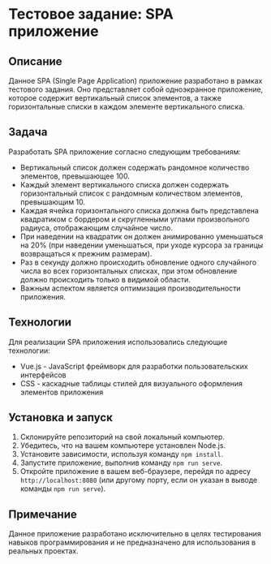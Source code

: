 # Тестовое задание: SPA приложение

## Описание
Данное SPA (Single Page Application) приложение разработано в рамках тестового задания. Оно представляет собой одноэкранное приложение, которое содержит вертикальный список элементов, а также горизонтальные списки в каждом элементе вертикального списка.

## Задача
Разработать SPA приложение согласно следующим требованиям:

- Вертикальный список должен содержать рандомное количество элементов, превышающее 100.
- Каждый элемент вертикального списка должен содержать горизонтальный список с рандомным количеством элементов, превышающим 10.
- Каждая ячейка горизонтального списка должна быть представлена квадратиком с бордером и скругленными углами произвольного радиуса, отображающим случайное число.
- При наведении на квадратик он должен анимированно уменьшаться на 20% (при наведении уменьшаться, при уходе курсора за границы возвращаться к прежним размерам).
- Раз в секунду должно происходить обновление одного случайного числа во всех горизонтальных списках, при этом обновление должно происходить только в видимой области.
- Важным аспектом является оптимизация производительности приложения.

## Технологии
Для реализации SPA приложения использовались следующие технологии:

- Vue.js - JavaScript фреймворк для разработки пользовательских интерфейсов
- CSS - каскадные таблицы стилей для визуального оформления элементов приложения

## Установка и запуск
1. Склонируйте репозиторий на свой локальный компьютер.
2. Убедитесь, что на вашем компьютере установлен Node.js.
3. Установите зависимости, используя команду `npm install`.
4. Запустите приложение, выполнив команду `npm run serve`.
5. Откройте приложение в вашем веб-браузере, перейдя по адресу `http://localhost:8080` (или другому порту, если он указан в выводе команды `npm run serve`).

## Примечание
Данное приложение разработано исключительно в целях тестирования навыков программирования и не предназначено для использования в реальных проектах.
